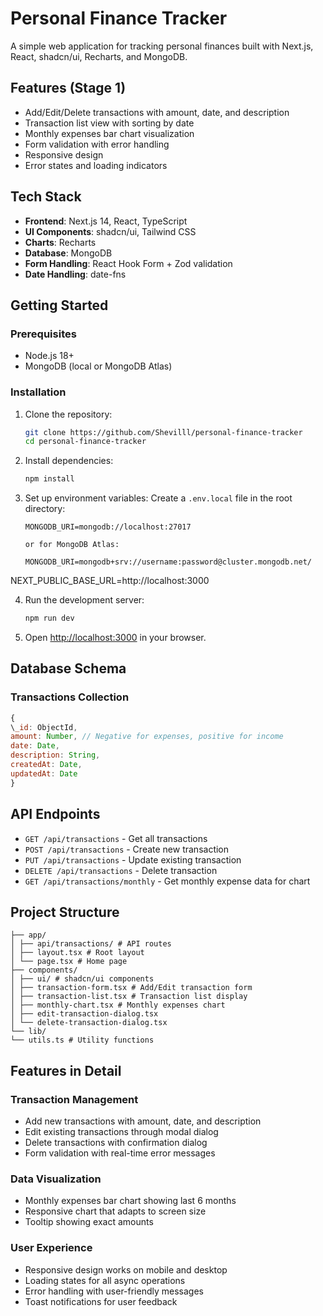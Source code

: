 # Personal Finance Tracker

A simple web application for tracking personal finances built with Next.js, React, shadcn/ui, Recharts, and MongoDB.

## Features (Stage 1)

- Add/Edit/Delete transactions with amount, date, and description
- Transaction list view with sorting by date
- Monthly expenses bar chart visualization
- Form validation with error handling
- Responsive design
- Error states and loading indicators

## Tech Stack

- **Frontend**: Next.js 14, React, TypeScript
- **UI Components**: shadcn/ui, Tailwind CSS
- **Charts**: Recharts
- **Database**: MongoDB
- **Form Handling**: React Hook Form + Zod validation
- **Date Handling**: date-fns

## Getting Started

### Prerequisites

- Node.js 18+
- MongoDB (local or MongoDB Atlas)

### Installation

1. Clone the repository:

   ```bash
   git clone https://github.com/Shevilll/personal-finance-tracker
   cd personal-finance-tracker
   ```

2. Install dependencies:

   ```bash
   npm install
   ```

3. Set up environment variables:
   Create a `.env.local` file in the root directory:

   ```
   MONGODB_URI=mongodb://localhost:27017

   or for MongoDB Atlas:

   MONGODB_URI=mongodb+srv://username:password@cluster.mongodb.net/
   ```

NEXT_PUBLIC_BASE_URL=http://localhost:3000

4. Run the development server:

   ```bash
   npm run dev
   ```

5. Open [http://localhost:3000](http://localhost:3000) in your browser.

## Database Schema

### Transactions Collection

```javascript
{
\_id: ObjectId,
amount: Number, // Negative for expenses, positive for income
date: Date,
description: String,
createdAt: Date,
updatedAt: Date
}
```

## API Endpoints

- `GET /api/transactions` - Get all transactions
- `POST /api/transactions` - Create new transaction
- `PUT /api/transactions` - Update existing transaction
- `DELETE /api/transactions` - Delete transaction
- `GET /api/transactions/monthly` - Get monthly expense data for chart

## Project Structure

```
├── app/
│ ├── api/transactions/ # API routes
│ ├── layout.tsx # Root layout
│ └── page.tsx # Home page
├── components/
│ ├── ui/ # shadcn/ui components
│ ├── transaction-form.tsx # Add/Edit transaction form
│ ├── transaction-list.tsx # Transaction list display
│ ├── monthly-chart.tsx # Monthly expenses chart
│ ├── edit-transaction-dialog.tsx
│ └── delete-transaction-dialog.tsx
└── lib/
└── utils.ts # Utility functions
```

## Features in Detail

### Transaction Management

- Add new transactions with amount, date, and description
- Edit existing transactions through modal dialog
- Delete transactions with confirmation dialog
- Form validation with real-time error messages

### Data Visualization

- Monthly expenses bar chart showing last 6 months
- Responsive chart that adapts to screen size
- Tooltip showing exact amounts

### User Experience

- Responsive design works on mobile and desktop
- Loading states for all async operations
- Error handling with user-friendly messages
- Toast notifications for user feedback
